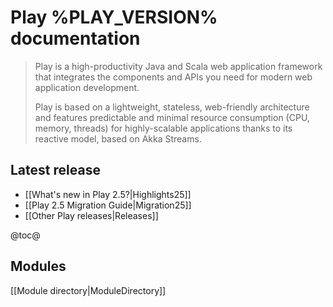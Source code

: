 <!--- Copyright (C) 2009-2016 Lightbend Inc. <https://www.lightbend.com> -->
# Play %PLAY_VERSION% documentation

> Play is a high-productivity Java and Scala web application framework that integrates the components and APIs you need for modern web application development. 
>
> Play is based on a lightweight, stateless, web-friendly architecture and features predictable and minimal resource consumption (CPU, memory, threads) for highly-scalable applications thanks to its reactive model, based on Akka Streams.

## Latest release

- [[What's new in Play 2.5?|Highlights25]]
- [[Play 2.5 Migration Guide|Migration25]]
- [[Other Play releases|Releases]]


@toc@

## Modules

[[Module directory|ModuleDirectory]]
